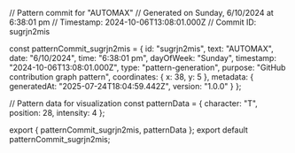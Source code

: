 // Pattern commit for "AUTOMAX"
// Generated on Sunday, 6/10/2024 at 6:38:01 pm
// Timestamp: 2024-10-06T13:08:01.000Z
// Commit ID: sugrjn2mis

const patternCommit_sugrjn2mis = {
  id: "sugrjn2mis",
  text: "AUTOMAX",
  date: "6/10/2024",
  time: "6:38:01 pm",
  dayOfWeek: "Sunday",
  timestamp: "2024-10-06T13:08:01.000Z",
  type: "pattern-generation",
  purpose: "GitHub contribution graph pattern",
  coordinates: {
    x: 38,
    y: 5
  },
  metadata: {
    generatedAt: "2025-07-24T18:04:59.442Z",
    version: "1.0.0"
  }
};

// Pattern data for visualization
const patternData = {
  character: "T",
  position: 28,
  intensity: 4
};

export { patternCommit_sugrjn2mis, patternData };
export default patternCommit_sugrjn2mis;
